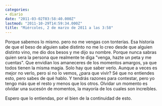 ```yaml
---
categories:
- diario
date: "2011-03-02T03:58:40.000Z"
lastmod: "2011-10-29T14:59:34.000Z"
title: "Miércoles, 2 de marzo de 2011 a las 3:58"
---
```


Porque sabemos lo mismo. pero no me vengas con tonterí­as. Esa historia de que el beso de alguien sabe distinto no me lo creo desde que alguien distinto vino, me dio dos besos y me dijo su nombre. Porque nunca sabras quien sera la persona que realmente te diga "venga, hazte un peta y me cuentas". Que envidian los amaneceres de los momentos amargos, ya que todos tienen la misma magia. Solo hay que saber verlo. Aunque a veces es mejor no verlo, pero si no lo vemos, ¿para que vivir? Sé que no entiendes esto, pero sabes de qué hablo. Y tendrás razones para contestar, pero yo tengo más que el resto y menos que los otros. Olvidar un momento es olvidar una sucesón de momentos, la mayorí­a de los cuales son increí­bles.


Espero que lo entiendas, por el bien de la continuidad de esto.
